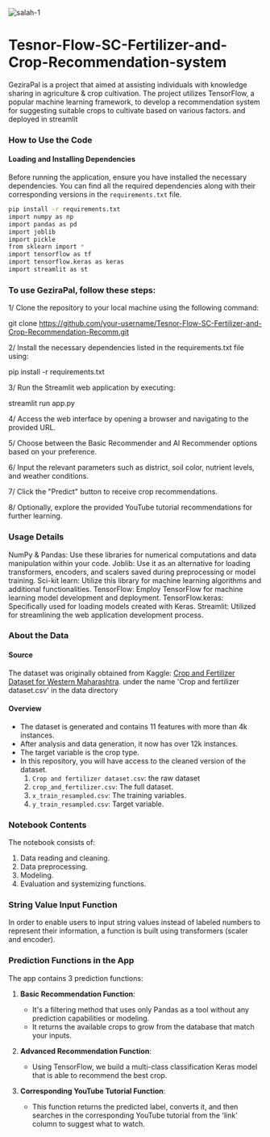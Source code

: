 
![salah-1](https://github.com/A7med7x7/Tesnor-Flow-SC-Fertilizer-and-Crop-Recommendation-Recomm/assets/95593096/da0fc393-61ab-43b0-9bc6-060f6b9386fd)

# Tesnor-Flow-SC-Fertilizer-and-Crop-Recommendation-system
GeziraPal is a project that aimed at assisting individuals with knowledge sharing in agriculture & crop cultivation. The project utilizes TensorFlow, a popular machine learning framework, to develop a recommendation system for suggesting suitable crops to cultivate based on various factors. and deployed in streamlit 

### How to Use the Code

#### Loading and Installing Dependencies

Before running the application, ensure you have installed the necessary dependencies. You can find all the required dependencies along with their corresponding versions in the `requirements.txt` file.

```bash
pip install -r requirements.txt
import numpy as np
import pandas as pd
import joblib
import pickle
from sklearn import *
import tensorflow as tf
import tensorflow.keras as keras
import streamlit as st
```

### To use GeziraPal, follow these steps:

1/ Clone the repository to your local machine using the following command:

git clone https://github.com/your-username/Tesnor-Flow-SC-Fertilizer-and-Crop-Recommendation-Recomm.git

2/ Install the necessary dependencies listed in the requirements.txt file using:

pip install -r requirements.txt

3/ Run the Streamlit web application by executing:

streamlit run app.py

4/ Access the web interface by opening a browser and navigating to the provided URL.

5/ Choose between the Basic Recommender and AI Recommender options based on your preference.

6/ Input the relevant parameters such as district, soil color, nutrient levels, and weather conditions.

7/ Click the "Predict" button to receive crop recommendations.

8/ Optionally, explore the provided YouTube tutorial recommendations for further learning.

### Usage Details
NumPy & Pandas: Use these libraries for numerical computations and data manipulation within your code.
Joblib: Use it as an alternative for loading transformers, encoders, and scalers saved during preprocessing or model training.
Sci-kit learn: Utilize this library for machine learning algorithms and additional functionalities.
TensorFlow: Employ TensorFlow for machine learning model development and deployment.
TensorFlow.keras: Specifically used for loading models created with Keras.
Streamlit: Utilized for streamlining the web application development process.


### About the Data

#### Source
The dataset was originally obtained from Kaggle: [Crop and Fertilizer Dataset for Western Maharashtra](https://www.kaggle.com/datasets/sanchitagholap/crop-and-fertilizer-dataset-for-westernmaharashtra).
under the name 'Crop and fertilizer dataset.csv' in the data directory

#### Overview
- The dataset is generated and contains 11 features with more than 4k instances.
- After analysis and data generation, it now has over 12k instances.
- The target variable is the crop type.
- In this repository, you will have access to the cleaned version of the dataset.
  1. `Crop and fertilizer dataset.csv`: the raw dataset
  2. `crop_and_fertilizer.csv`: The full dataset.
  3. `x_train_resampled.csv`: The training variables.
  4. `y_train_resampled.csv`: Target variable.


### Notebook Contents

The notebook consists of:

1. Data reading and cleaning.
2. Data preprocessing.
3. Modeling.
4. Evaluation and systemizing functions.

### String Value Input Function

In order to enable users to input string values instead of labeled numbers to represent their information, a function is built using transformers (scaler and encoder).

### Prediction Functions in the App

The app contains 3 prediction functions:

1. **Basic Recommendation Function**:
   - It's a filtering method that uses only Pandas as a tool without any prediction capabilities or modeling.
   - It returns the available crops to grow from the database that match your inputs.

2. **Advanced Recommendation Function**:
   - Using TensorFlow, we build a multi-class classification Keras model that is able to recommend the best crop.

3. **Corresponding YouTube Tutorial Function**:
   - This function returns the predicted label, converts it, and then searches in the corresponding YouTube tutorial from the 'link' column to suggest what to watch.

